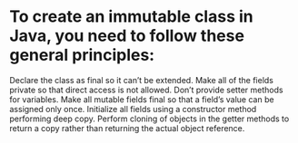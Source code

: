 # To create an immutable class in Java, you need to follow these general principles:

Declare the class as final so it can’t be extended.
Make all of the fields private so that direct access is not allowed.
Don’t provide setter methods for variables.
Make all mutable fields final so that a field’s value can be assigned only once.
Initialize all fields using a constructor method performing deep copy.
Perform cloning of objects in the getter methods to return a copy rather than returning the actual object reference.
